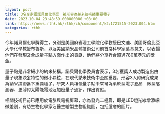 ```yaml
---
layout: post
title: 3名專家獲諾貝爾化學獎　被形容為納米技術播重要種子
date: 2023-10-04 23:48:59.000000000 +08:00
link: https://news.rthk.hk/rthk/ch/component/k2/1721515-20231004.htm
categories: rthk
---
```


今年諾貝爾化學獎得主，分別是美國麻省理工學院化學教授巴文迪、美國哥倫比亞大學化學教授布魯斯，以及美國納米晶體技術公司前首席科學家葉基莫夫，以表揚他們在發現及合成量子點方面作出的貢獻，他們將分享折合超過780萬港元的獎金。

量子點是非常細小的納米結構。諾貝爾化學委員會表示，3名獲獎人成功製造出由量子現象決定特性的微小顆粒，在現代納米技術中至關重要，形容3人的研究成果為納米技術播下重要種子。研究人員相信量子點未來可為柔軟型電子產品、微型感測器、更薄的太陽能電池及加密量子通訊，作出貢獻。

相關技術目前已應用於電腦與電視屏幕，亦為發光二極管，即是LED燈光線增添細微差別，有助生物化學家及醫生繪製生物組織圖，包括腫瘤的圖片。
